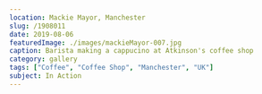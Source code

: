 ```yaml
---
location: Mackie Mayor, Manchester
slug: /1908011
date: 2019-08-06
featuredImage: ./images/mackieMayor-007.jpg
caption: Barista making a cappucino at Atkinson's coffee shop
category: gallery
tags: ["Coffee", "Coffee Shop", "Manchester", "UK"]
subject: In Action
---
```

